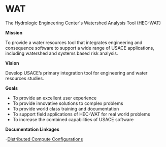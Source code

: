 # WAT
The Hydrologic Engineering Center's Watershed Analysis Tool (HEC-WAT)

**Mission**

To provide a water resources tool that integrates engineering and consequence software to support a wide range of USACE applications, including watershed and systems based risk analysis.

**Vision**

Develop USACE’s primary integration tool for engineering and water resources studies.

**Goals**
- To provide an excellent user experience
- To provide innovative solutions to complex problems
- To provide world class training and documentation
- To support field applications of HEC-WAT for real world problems
- To increase the combined capabilities of USACE software



**Documentation Linkages**

-[Distributed Compute Configurations](\DistributedComputeConfigurations.md)
